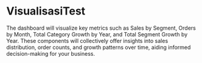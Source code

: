 # VisualisasiTest
The dashboard will visualize key metrics such as Sales by Segment, Orders by Month, Total Category Growth by Year, and Total Segment Growth by Year. These components will collectively offer insights into sales distribution, order counts, and growth patterns over time, aiding informed decision-making for your business.
